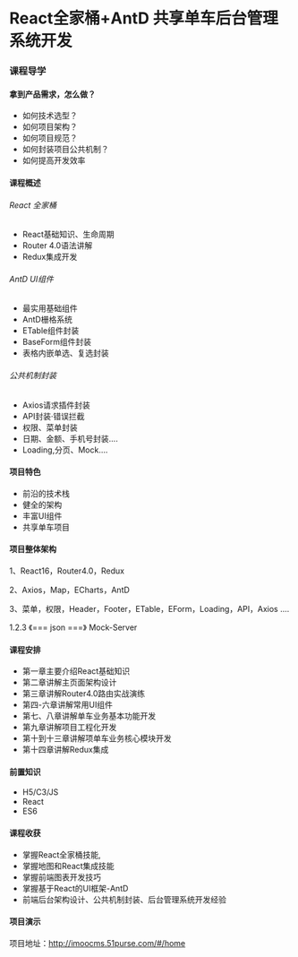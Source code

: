 # React全家桶+AntD 共享单车后台管理系统开发

### 课程导学

#### 拿到产品需求，怎么做？

- 如何技术选型？
- 如何项目架构？
- 如何项目规范？
- 如何封装项目公共机制？
- 如何提高开发效率

#### 课程概述
###### React 全家桶

- React基础知识、生命周期 
- Router 4.0语法讲解 
- Redux集成开发

###### AntD UI组件

- 最实用基础组件
- AntD栅格系统
- ETable组件封装
- BaseForm组件封装
- 表格内嵌单选、复选封装

###### 公共机制封装

- Axios请求插件封装 
- API封装·错误拦截
- 权限、菜单封装
- 日期、金额、手机号封装....
- Loading,分页、Mock....

#### 项目特色

- 前沿的技术栈
- 健全的架构
- 丰富UI组件
- 共享单车项目

#### 项目整体架构

1、React16，Router4.0，Redux

2、Axios，Map，ECharts，AntD

3、菜单，权限，Header，Footer，ETable，EForm，Loading，API，Axios ....

1.2.3  《=== json ===》 Mock-Server

#### 课程安排

- 第一章主要介绍React基础知识
- 第二章讲解主页面架构设计
- 第三章讲解Router4.0路由实战演练
- 第四-六章讲解常用UI组件
- 第七、八章讲解单车业务基本功能开发
- 第九章讲解项目工程化开发
- 第十到十三章讲解项单车业务核心模块开发
- 第十四章讲解Redux集成

#### 前置知识

- H5/C3/JS
- React
- ES6

#### 课程收获

- 掌握React全家桶技能,
- 掌握地图和React集成技能
- 掌握前端图表开发技巧
- 掌握基于React的UI框架-AntD
- 前端后台架构设计、公共机制封装、后台管理系统开发经验

#### 项目演示

项目地址：http://imoocms.51purse.com/#/home









































